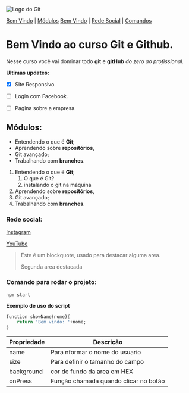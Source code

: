![Logo do Git](https://enotas.com.br/blog/wp-content/uploads/2021/02/GitHub.jpg)

[Bem Vindo](#bem-vindo-ao-curso-git-e-github) |
[Módulos](#modulos)
[Bem Vindo](#bem-vindo-ao-curso-git-e-github) |
[Rede Social](#rede-social) | 
[Comandos](#comando-para-rodar-o-projeto)  

# Bem Vindo ao curso Git e Github.
Nesse curso você vai dominar todo **git** e **gitHub** _do zero ao profissional._

**Ultimas updates:**
- [X] Site Responsivo.
- [ ] Login com Facebook.
- [ ] Pagina sobre a empresa.


## Módulos:
* Entendendo o que é **Git**;
* Aprendendo sobre **repositórios**, 
* Git avançado;
* Trabalhando com **branches**.

1. Entendendo o que é **Git**;
    1. O que é Git?
    2. instalando o git na máquina
2. Aprendendo sobre **repositórios**, 
3. Git avançado;
4. Trabalhando com **branches**.

### Rede social:
[Instagram](https://instagram.com/sujeitoprogramador)

[YouTube](https://youtube.com/c/sujeitoprogramador)

>Este é um blockquote, usado para destacar alguma area.
>
>Segunda area destacada


### Comando para rodar o projeto:
```
npm start
```

**Exemplo de uso do script**
```dart
function showName(nome){
    return 'Bem vindo: '+nome;
}
```

Propriedade | Descrição
----------- | ---------
name | Para nformar o nome do usuario
size | Para definir o tamanho do campo
background | cor de fundo da area em HEX
onPress |  Função chamada quando clicar no botão 

